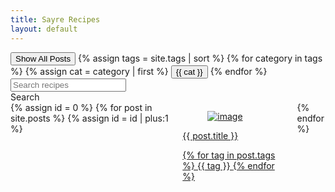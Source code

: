 ```yaml
---
title: Sayre Recipes
layout: default
---
```

<script type="text/javascript">
  function filterUsingCategory(selectedCategory) {
    var id = 0;
    {% for post in site.posts %}
      var cats = {{ post.tags | jsonify }}

      var postDiv = document.getElementById(++id);
      postDiv.style.display =
        (selectedCategory == 'All' || cats.includes(selectedCategory))
          ? 'unset'
          : 'none';
    {% endfor %}
  }
</script>

<script type="text/javascript">
  function filterUsingSearch(searchText) {
    var id = 0;
    {% for post in site.posts %}
      var title = "{{ post.title }}"
      
      var postDiv = document.getElementById(++id);
      postDiv.style.display =
        (searchText == '' || title.toLowerCase().includes(searchText.toLowerCase()))
          ? 'unset'
          : 'none';
    {% endfor %}
  }
</script>

<div class="section">
    <button id="All" class="button is-small" onclick="filterUsingCategory('All')">
        Show All Posts
    </button>
    {% assign tags = site.tags | sort %}
    {% for category in tags %}
    {% assign cat = category | first %}
    <button id="{{ cat }}" class="button is-small" onclick="filterUsingCategory(this.id)">
        {{ cat }}
    </button>
    {% endfor %}
</div>
<div class="section">
  <div class="field has-addons">
    <div class="control">
      <input class="input" type="text" id="search-text" placeholder="Search recipes">
    </div>
    <div class="control">
      <a class="button is-info" onclick="filterUsingSearch(document.getElementById('search-text').value)">
        Search
      </a>
    </div>
  </div>
</div>
<div class="section columns is-multiline is-mobile">
    {% assign id = 0 %}
    {% for post in site.posts %}
    {% assign id = id | plus:1 %}
    <div class="column" id="{{id}}">
        <a href="{{ site.baseurl }}{{ post.url }}">
            <div class="card">
                <div class="card-image">
                    <figure class="image">
                        <img src="{{ site.baseurl }}{{ post.img }}" class="card-img" alt="image">
                    </figure>
                </div>
                <div class="card-content">
                    <div class="media-content">
                        <p class="title is-4">{{ post.title }}</p>
                    </div>
                    <div class="content">
                        {% for tag in post.tags %}
                        <span class="tag"> {{ tag }} </span>
                        {% endfor %}
                    </div>
                </div>
            </div>
        </a>
    </div>
    {% endfor %}
</div>